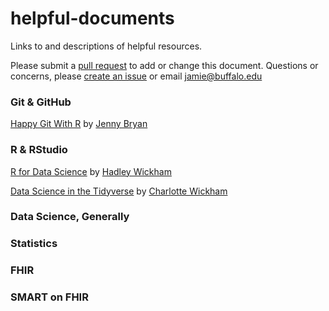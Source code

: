 # helpful-documents
Links to and descriptions of helpful resources.

Please submit a [pull request](https://help.github.com/articles/about-pull-requests/) to add or change this document. Questions or concerns, please [create an issue](https://help.github.com/articles/creating-an-issue/) or email jamie@buffalo.edu

### Git & GitHub
[Happy Git With R](http://happygitwithr.com/) by [Jenny Bryan](https://github.com/jennybc)

### R & RStudio
[R for Data Science](http://r4ds.had.co.nz/) by [Hadley Wickham](https://github.com/hadley)

[Data Science in the Tidyverse](https://github.com/cwickham/data-science-in-tidyverse) by [Charlotte Wickham](https://github.com/cwickham)

### Data Science, Generally

### Statistics

### FHIR

### SMART on FHIR
